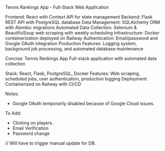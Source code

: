 Tennis Rankings App - Full-Stack Web Application

Frontend: React with Context API for state management
Backend: Flask REST API with PostgreSQL database
Data Management: SQLAlchemy ORM with Alembic migrations
Automated Data Collection: Selenium & BeautifulSoup web scraping with weekly scheduling
Infrastructure: Docker containerization deployed on Railway
Authentication: Email/password and Google OAuth integration
Production Features: Logging system, background job processing, and automated database maintenance

Concise:
Tennis Rankings App
Full-stack application with automated data collection

Stack: React, Flask, PostgreSQL, Docker
Features: Web scraping, scheduled jobs, user authentication, production logging
Deployment: Containerized on Railway with CI/CD


Notes:
- Google OAuth temporarily disabled because of Google Cloud issues.


To Add:
- Clicking on players.
- Email Verification
- Password change

// Will have to trigger manual update for DB.